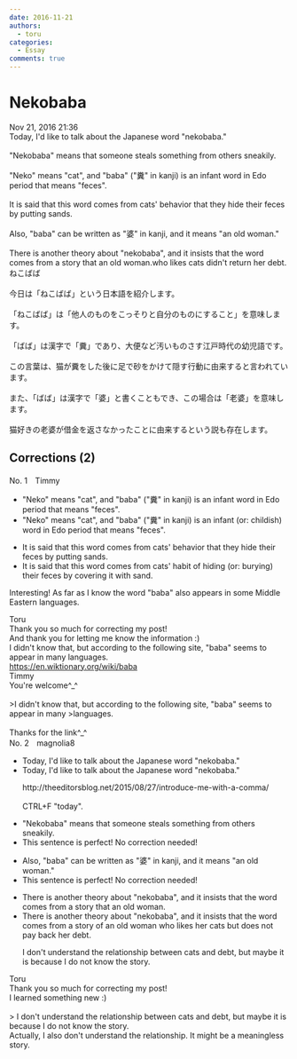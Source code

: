 ```yaml
---
date: 2016-11-21
authors:
  - toru
categories:
  - Essay
comments: true
---
```


# Nekobaba
<div class="date">Nov 21, 2016 21:36</div>
<div id="post"><div id="body_show_ori">
Today, I'd like to talk about the Japanese word "nekobaba."<br/><br/>"Nekobaba" means that someone steals something from others sneakily. <br/><br/>"Neko" means "cat", and "baba" ("糞" in kanji) is an infant word in Edo period that means "feces".<br/><br/>It is said that this word comes from cats' behavior that they hide their feces by putting sands.<br/><br/>Also, "baba" can be written as "婆" in kanji, and it means "an old woman."<br/><br/>There is another theory about "nekobaba", and it insists that the word comes from a story that an old woman.who likes cats didn't return her debt.
</div></div>

<!-- more -->

<div id="post_ja"><div id="body_show_mo">
ねこばば<br/><br/>今日は「ねこばば」という日本語を紹介します。<br/><br/>「ねこばば」は「他人のものをこっそりと自分のものにすること」を意味します。<br/><br/>「ばば」は漢字で「糞」であり、大便など汚いものさす江戸時代の幼児語です。<br/><br/>この言葉は、猫が糞をした後に足で砂をかけて隠す行動に由来すると言われています。<br/><br/>また、「ばば」は漢字で「婆」と書くこともでき、この場合は「老婆」を意味します。<br/><br/>猫好きの老婆が借金を返さなかったことに由来するという説も存在します。
</div></div>

## Corrections (2)
<div id="block"><div class="first_name"> No. 1　<span class="just_name">Timmy</span></div><div id="block2">
<ul class="correction_field">
<li class="incorrect">"Neko" means "cat", and "baba" ("糞" in kanji) is an infant word in Edo period that means "feces".</li>
<li class="corrected correct">
"Neko" means "cat", and "baba" ("糞" in kanji) is an infant (or: <span class="f_blue">childish</span>) word in Edo period that means "feces".
</li>
</ul>
<ul class="correction_field">
<li class="incorrect">It is said that this word comes from cats' behavior that they hide their feces by putting sands.</li>
<li class="corrected correct">
It is said that this word comes from cats' <span class="f_blue">habit of </span>hid<span class="f_blue">ing</span> (or: <span class="f_blue">burying</span>) their feces by <span class="f_blue">covering it with</span> sand.
</li>
</ul>
<p class="comment_small">
 Interesting! As far as I know the word "baba" also appears in some Middle Eastern languages.
</p>

</div><div class="name"><span class="just_name">Toru</span><br>
Thank you so much for correcting my post!<br/>And thank you for letting me know the information :)<br/>I didn't know that, but according to the following site, "baba" seems to appear in many languages.<br/><a href="https://en.wiktionary.org/wiki/baba" target="_blank">https://en.wiktionary.org/wiki/baba</a>
</div>
<div class="name"><span class="just_name">Timmy</span><br>
You're welcome^_^<br/><br/>&gt;I didn't know that, but according to the following site, "baba" seems to appear in many &gt;languages.<br/><br/>Thanks for the link^_^
</div>
</div>
<div id="block"><div class="first_name"> No. 2　<span class="just_name">magnolia8</span></div><div id="block2">
<ul class="correction_field">
<li class="incorrect">Today, I'd like to talk about the Japanese word "nekobaba."</li>
<li class="corrected correct">
Today<span class="sline"><span class="f_red"><span class="f_bold">,</span></span></span> I'd like to talk about the Japanese word "nekobaba."
<p class="correction_comment">http://theeditorsblog.net/2015/08/27/introduce-me-with-a-comma/<br/><br/>CTRL+F "today".</p>
</li>
</ul>
<ul class="correction_field">
<li class="incorrect">"Nekobaba" means that someone steals something from others sneakily.</li>
<li class="corrected perfect">This sentence is perfect! No correction needed!</li>
</ul>
<ul class="correction_field">
<li class="incorrect">Also, "baba" can be written as "婆" in kanji, and it means "an old woman."</li>
<li class="corrected perfect">This sentence is perfect! No correction needed!</li>
</ul>
<ul class="correction_field">
<li class="incorrect">There is another theory about "nekobaba", and it insists that the word comes from a story that an old woman.</li>
<li class="corrected correct">
There is another theory about "nekobaba", and it insists that the word comes from a story <span class="f_blue">of </span>an <span class="f_blue">old woman who likes her cats but does not pay back her debt.</span>
<p class="correction_comment">I don't understand the relationship between cats and debt, but maybe it is because I do not know the story.</p>
</li>
</ul>
</div><div class="name"><span class="just_name">Toru</span><br>
Thank you so much for correcting my post!<br/>I learned something new :)<br/><br/>&gt; I don't understand the relationship between cats and debt, but maybe it is because I do not know the story.<br/>Actually, I also don't understand the relationship. It might be a meaningless story.
</div>
</div>
